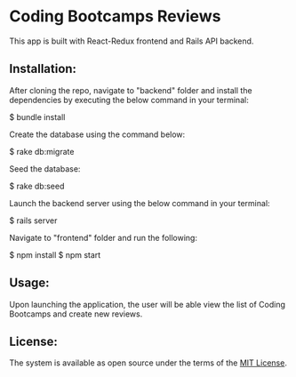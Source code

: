 # Coding Bootcamps Reviews

This app is built with React-Redux frontend and Rails API backend.

## Installation:

After cloning the repo, navigate to "backend" folder and install the dependencies by executing the below command in your terminal:

$ bundle install

Create the database using the command below:

$ rake db:migrate

Seed the database:

$ rake db:seed

Launch the backend server using the below command in your terminal:

$ rails server

Navigate to "frontend" folder and run the following:

$ npm install
$ npm start

## Usage:

Upon launching the application, the user will be able view the list of Coding Bootcamps and create new reviews.

## License:

The system is available as open source under the terms of the [MIT License](https://opensource.org/licenses/MIT).
